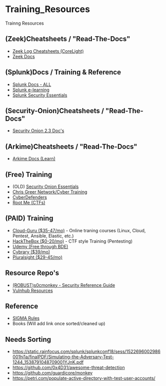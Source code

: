# Training_Resources
Trainng Resources

## (Zeek)Cheatsheets / "Read-The-Docs"
- [Zeek Log Cheatsheets (CoreLight)](https://github.com/corelight/bro-cheatsheets/blob/master/Corelight-Bro-Cheatsheets-2.6.pdf)
- [Zeek Docs](https://docs.zeek.org/en/master/about.html)


## (Splunk)Docs / Training & Reference
- [Splunk Docs - ALL](https://docs.splunk.com/Documentation)
- [Splunk e-learning](https://education.splunk.com/elearning)
- [Splunk Security Essentials](https://docs.splunksecurityessentials.com/content-detail/sse_dyndns/)

## (Security-Onion)Cheatsheets / "Read-The-Docs"
- [Security Onion 2.3 Doc's](https://docs.securityonion.net/en/2.3/introduction.html)

## (Arkime)Cheatsheets / "Read-The-Docs"
- [Arkime Docs (Learn)](https://arkime.com/learn)

## (Free) Training
- (OLD) [Security Onion Essentials](https://www.youtube.com/playlist?list=PLljFlTO9rB155aYBjHw2InKkSMLuhWpxH)
- [Chris Greer Network/Cyber Training](https://www.youtube.com/c/chrisgreer)
- [CyberDefenders](https://cyberdefenders.org/)
- [Root Me (CTFs)](https://www.root-me.org/?lang=en)


## (PAID) Training
- [Cloud-Guru  ($35-47/mo)](https://acloudguru.com) - Online traning courses (Linux, Cloud, Pentest, Ansible, Elastic, etc.)
- [HackTheBox  ($0-20/mo)](https://hackthebox.com) - CTF style Training (Pentesting)
- [Udemy  (Free through BDE)](https://udemy.com)
- [Cybrary  ($39/mo)](https://cybrary.it)
- [Pluralsight  ($29-45/mo)](https://pluralsight.com)


## Resource Repo's
- [(ROBUST)s0cmonkey - Security Reference Guide](https://s0cm0nkey.gitbook.io/s0cm0nkeys-security-reference-guide/training/cyber-security-certifications)
- [Vulnhub Resources](https://www.vulnhub.com/resources/)

## Reference
- [SIGMA Rules](https://sigma.socprime.com/#!/)
- Books (Will add link once sorted/cleaned up)

## Needs Sorting
- https://static.rainfocus.com/splunk/splunkconf18/sess/1522696002986001hj1a/finalPDF/Simulating-the-Adversary-Test-1244_1538791048709001YJnK.pdf
- https://github.com/0x4D31/awesome-threat-detection
- https://github.com/guardicore/monkey
- https://petri.com/populate-active-directory-with-test-user-accounts/
